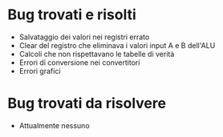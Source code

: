 # Bug trovati e risolti

- Salvataggio dei valori nei registri errato
- Clear del registro che eliminava i valori input A e B dell'ALU
- Calcoli che non rispettavano le tabelle di verità
- Errori di conversione nei convertitori
- Errori grafici

# Bug trovati da risolvere

- Attualmente nessuno

